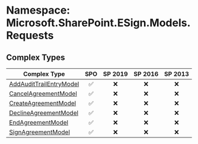 # Namespace: Microsoft.SharePoint.ESign.Models.Requests

## Complex Types

Complex Type | SPO | SP 2019 | SP 2016 | SP 2013
----------|:---:|:-------:|:-------:|:-------:
[AddAuditTrailEntryModel](./ComplexTypes/AddAuditTrailEntryModel.md) | ✅ | ❌ | ❌ | ❌
[CancelAgreementModel](./ComplexTypes/CancelAgreementModel.md) | ✅ | ❌ | ❌ | ❌
[CreateAgreementModel](./ComplexTypes/CreateAgreementModel.md) | ✅ | ❌ | ❌ | ❌
[DeclineAgreementModel](./ComplexTypes/DeclineAgreementModel.md) | ✅ | ❌ | ❌ | ❌
[EndAgreementModel](./ComplexTypes/EndAgreementModel.md) | ✅ | ❌ | ❌ | ❌
[SignAgreementModel](./ComplexTypes/SignAgreementModel.md) | ✅ | ❌ | ❌ | ❌